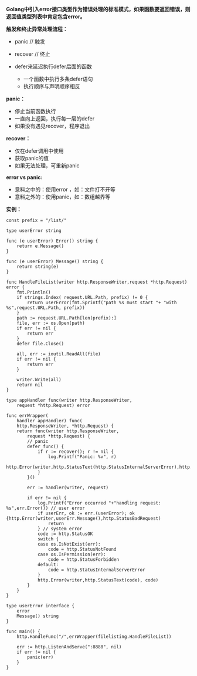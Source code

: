 **Golang中引入error接口类型作为错误处理的标准模式，如果函数要返回错误，则返回值类型列表中肯定包含error。**

**触发和终止异常处理流程：**

* panic   // 触发

* recover // 终止

* defer来延迟执行defer后面的函数

  * 一个函数中执行多条defer语句
  * 执行顺序与声明顺序相反

**panic：**

* 停止当前函数执行
* 一直向上返回，执行每一层的defer
* 如果没有遇见recover，程序退出

**recover：**

* 仅在defer调用中使用
* 获取panic的值
* 如果无法处理，可重新panic

**error vs panic:**

* 意料之中的：使用error ，如：文件打不开等
* 意料之外的：使用panic，如：数组越界等

**实例：**

```
const prefix = "/list/"

type userError string

func (e userError) Error() string {
    return e.Message()
}

func (e userError) Message() string {
    return string(e)
}

func HandleFileList(writer http.ResponseWriter,request *http.Request) error {
    fmt.Println()
    if strings.Index( request.URL.Path, prefix) != 0 {
        return userError(fmt.Sprintf("path %s must start "+ "with %s",request.URL.Path, prefix))
    }
    path := request.URL.Path[len(prefix):]
    file, err := os.Open(path)
    if err != nil {
        return err
    }
    defer file.Close()

    all, err := ioutil.ReadAll(file)
    if err != nil {
        return err
    }

    writer.Write(all)
    return nil
}
```

```
type appHandler func(writer http.ResponseWriter,
    request *http.Request) error

func errWrapper(
    handler appHandler) func(
    http.ResponseWriter, *http.Request) {
    return func(writer http.ResponseWriter,
        request *http.Request) {
        // panic
        defer func() {
            if r := recover(); r != nil {
                log.Printf("Panic: %v", r)
                http.Error(writer,http.StatusText(http.StatusInternalServerError),http.StatusInternalServerError)
            }
        }()

        err := handler(writer, request)

        if err != nil {
            log.Printf("Error occurred "+"handling request: %s",err.Error()) // user error
            if userErr, ok := err.(userError); ok {http.Error(writer,userErr.Message(),http.StatusBadRequest)
                return
            } // system error
            code := http.StatusOK
            switch {
            case os.IsNotExist(err):
                code = http.StatusNotFound
            case os.IsPermission(err):
                code = http.StatusForbidden
            default:
                code = http.StatusInternalServerError
            }
            http.Error(writer,http.StatusText(code), code)
        }
    }
}

type userError interface {
    error
    Message() string
}

func main() {
    http.HandleFunc("/",errWrapper(filelisting.HandleFileList))

    err := http.ListenAndServe(":8888", nil)
    if err != nil {
        panic(err)
    }
}
```



